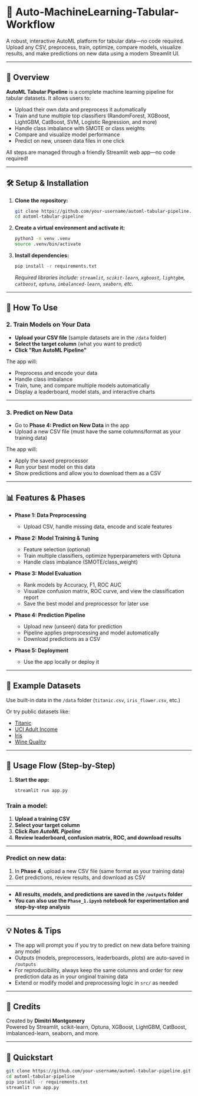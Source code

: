 # 🧠 Auto-MachineLearning-Tabular-Workflow

A robust, interactive AutoML platform for tabular data—no code required. Upload any CSV, preprocess, train, optimize, compare models, visualize results, and make predictions on new data using a modern Streamlit UI.

---

## 🚀 Overview

**AutoML Tabular Pipeline** is a complete machine learning pipeline for tabular datasets. It allows users to:

- Upload their own data and preprocess it automatically
- Train and tune multiple top classifiers (RandomForest, XGBoost, LightGBM, CatBoost, SVM, Logistic Regression, and more)
- Handle class imbalance with SMOTE or class weights
- Compare and visualize model performance
- Predict on new, unseen data files in one click

All steps are managed through a friendly Streamlit web app—no code required!

---

## 🛠️ Setup & Installation

1. **Clone the repository:**
    ```bash
    git clone https://github.com/your-username/automl-tabular-pipeline.git
    cd automl-tabular-pipeline
    ```

2. **Create a virtual environment and activate it:**
    ```bash
    python3 -m venv .venv
    source .venv/bin/activate
    ```

3. **Install dependencies:**
    ```bash
    pip install -r requirements.txt
    ```
    _Required libraries include: `streamlit`, `scikit-learn`, `xgboost`, `lightgbm`, `catboost`, `optuna`, `imbalanced-learn`, `seaborn`, etc._

---

## 🚦 How To Use

### 2. **Train Models on Your Data**
- **Upload your CSV file** (sample datasets are in the `/data` folder)
- **Select the target column** (what you want to predict)
- **Click "Run AutoML Pipeline"**

The app will:
- Preprocess and encode your data
- Handle class imbalance
- Train, tune, and compare multiple models automatically
- Display a leaderboard, model stats, and interactive charts

---

### 3. **Predict on New Data**
- Go to **Phase 4: Predict on New Data** in the app
- Upload a new CSV file (must have the same columns/format as your training data)

The app will:
- Apply the saved preprocessor
- Run your best model on this data
- Show predictions and allow you to download them as a CSV

---

## 📊 Features & Phases

- **Phase 1: Data Preprocessing**
  - Upload CSV, handle missing data, encode and scale features

- **Phase 2: Model Training & Tuning**
  - Feature selection (optional)
  - Train multiple classifiers, optimize hyperparameters with Optuna
  - Handle class imbalance (SMOTE/class_weight)

- **Phase 3: Model Evaluation**
  - Rank models by Accuracy, F1, ROC AUC
  - Visualize confusion matrix, ROC curve, and view the classification report
  - Save the best model and preprocessor for later use

- **Phase 4: Prediction Pipeline**
  - Upload new (unseen) data for prediction
  - Pipeline applies preprocessing and model automatically
  - Download predictions as a CSV

- **Phase 5: Deployment**
  - Use the app locally or deploy it 

---

## 📝 Example Datasets

Use built-in data in the `/data` folder (`titanic.csv`, `iris_flower.csv`, etc.)

Or try public datasets like:
- [Titanic](https://www.kaggle.com/c/titanic/data)
- [UCI Adult Income](https://archive.ics.uci.edu/ml/datasets/adult)
- [Iris](https://archive.ics.uci.edu/ml/datasets/iris)
- [Wine Quality](https://archive.ics.uci.edu/ml/datasets/wine+quality)

---

## 🧭 Usage Flow (Step-by-Step)

1. **Start the app:**
   ```bash
   streamlit run app.py

### **Train a model:**
1. **Upload a training CSV**
2. **Select your target column**
3. **Click _Run AutoML Pipeline_**
4. **Review leaderboard, confusion matrix, ROC, and download results**

---

### **Predict on new data:**
1. In **Phase 4**, upload a new CSV file (same format as your training data)
2. Get predictions, review results, and download as CSV

---

- **All results, models, and predictions are saved in the `/outputs` folder**
- **You can also use the `Phase_1.ipynb` notebook for experimentation and step-by-step analysis**

---

## 💡 Notes & Tips

- The app will prompt you if you try to predict on new data before training any model
- Outputs (models, preprocessors, leaderboards, plots) are auto-saved in `/outputs`
- For reproducibility, always keep the same columns and order for new prediction data as in your original training data
- Extend or modify model and preprocessing logic in `src/` as needed

---

## 🙌 Credits

Created by **Dimitri Montgomery**  
Powered by Streamlit, scikit-learn, Optuna, XGBoost, LightGBM, CatBoost, imbalanced-learn, seaborn, and more.

---


## 🚀 Quickstart

```bash
git clone https://github.com/your-username/automl-tabular-pipeline.git
cd automl-tabular-pipeline
pip install -r requirements.txt
streamlit run app.py
